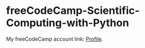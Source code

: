 # freeCodeCamp-Scientific-Computing-with-Python

My freeCodeCamp account link: [Profile](https://www.freecodecamp.org/Szabolcs_Attila_Sasvari).
